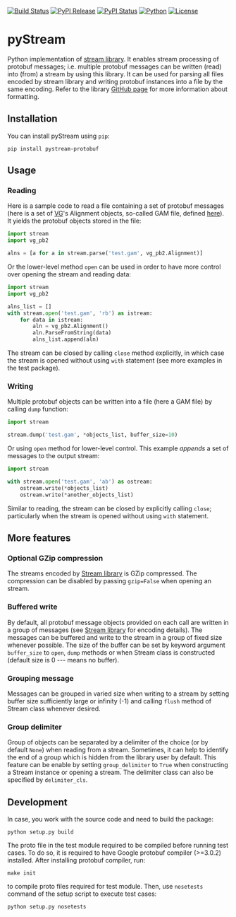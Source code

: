 [![Build Status](https://img.shields.io/travis/cartoonist/pystream-protobuf.svg?style=flat-square)](https://travis-ci.org/cartoonist/pystream-protobuf)
[![PyPI Release](https://img.shields.io/pypi/v/pystream-protobuf.svg?style=flat-square)](https://pypi.python.org/pypi/pystream-protobuf)
[![PyPI Status](https://img.shields.io/pypi/status/pystream-protobuf.svg?style=flat-square)](https://pypi.python.org/pypi/pystream-protobuf)
[![Python](https://img.shields.io/pypi/pyversions/pystream-protobuf.svg?style=flat-square)](https://www.python.org/download/releases/3.0/)
[![License](https://img.shields.io/pypi/l/pystream-protobuf.svg?style=flat-square)](https://github.com/cartoonist/pystream-protobuf/blob/master/LICENSE)

# pyStream
Python implementation of [stream library](https://github.com/vgteam/stream). It
enables stream processing of protobuf messages; i.e. multiple protobuf messages
can be written (read) into (from) a stream by using this library.  It can be
used for parsing all files encoded by stream library and writing protobuf
instances into a file by the same encoding. Refer to the library
[GitHub page](https://github.com/vgteam/stream) for more information about
formatting.

## Installation
You can install pyStream using `pip`:

    pip install pystream-protobuf

## Usage

### Reading
Here is a sample code to read a file containing a set of protobuf messages (here
is a set of [VG](https://github.com/vgteam/vg)'s Alignment objects, so-called
GAM file, defined [here](https://github.com/vgteam/vg/blob/master/src/vg.proto)).
It yields the protobuf objects stored in the file:

```python
import stream
import vg_pb2

alns = [a for a in stream.parse('test.gam', vg_pb2.Alignment)]
```

Or the lower-level method `open` can be used in order to have more control over
opening the stream and reading data:

```python
import stream
import vg_pb2

alns_list = []
with stream.open('test.gam', 'rb') as istream:
    for data in istream:
        aln = vg_pb2.Alignment()
        aln.ParseFromString(data)
        alns_list.append(aln)
```

The stream can be closed by calling `close` method explicitly, in which case the
stream is opened without using `with` statement (see more examples in the test
package).

### Writing
Multiple protobuf objects can be written into a file (here a GAM file) by
calling `dump` function:

```python
import stream

stream.dump('test.gam', *objects_list, buffer_size=10)
```

Or using `open` method for lower-level control. This example *appends* a set of
messages to the output stream:

```python
import stream

with stream.open('test.gam', 'ab') as ostream:
    ostream.write(*objects_list)
    ostream.write(*another_objects_list)
```

Similar to reading, the stream can be closed by explicitly calling `close`;
particularly when the stream is opened without using `with` statement.

## More features

### Optional GZip compression
The streams encoded by [Stream library](https://github.com/vgteam/stream) is
GZip compressed. The compression can be disabled by passing `gzip=False` when
opening an stream.

### Buffered write
By default, all protobuf message objects provided on each call are written in a
group of messages (see [Stream library](https://github.com/vgteam/stream) for
encoding details). The messages can be buffered and write to the stream in a
group of fixed size whenever possible. The size of the buffer can be set by
keyword argument `buffer_size` to `open`, `dump` methods or when Stream class is
constructed (default size is 0 --- means no buffer).

### Grouping message
Messages can be grouped in varied size when writing to a stream by setting
buffer size sufficiently large or infinity (-1) and calling `flush` method
of Stream class whenever desired.

### Group delimiter
Group of objects can be separated by a delimiter of the choice (or by default
`None`) when reading from a stream. Sometimes, it can help to identify the end
of a group which is hidden from the library user by default. This feature can be
enable by setting `group_delimiter` to `True` when constructing a Stream
instance or opening a stream. The delimiter class can also be specified by
`delimiter_cls`.

## Development
In case, you work with the source code and need to build the package:

    python setup.py build

The proto file in the test module required to be compiled before running test
cases. To do so, it is required to have Google protobuf compiler (>=3.0.2)
installed. After installing protobuf compiler, run:

    make init

to compile proto files required for test module. Then, use `nosetests` command
of the setup script to execute test cases:

    python setup.py nosetests

